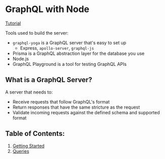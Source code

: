 # GraphQL with Node
[Tutorial](https://www.howtographql.com/graphql-js/0-introduction/)

Tools used to build the server:
- `graphql-yoga` is a GraphQL server that's easy to set up
  - Express, `apollo-server`, `graphql-js`
- Prisma is a GraphQL abstraction layer for the database you use
- Node.js
- GraphQL Playground is a tool for testing GraphQL APIs


## What is a GraphQL Server?
A server that needs to:
- Receive requests that follow GraphQL's format
- Return responses that have the same stricture as the request
- Validate incoming requests against the defined schema and supported format


## Table of Contents:
1. [Getting Started](./01-getting-started)
2. [Queries](./02-queries)
